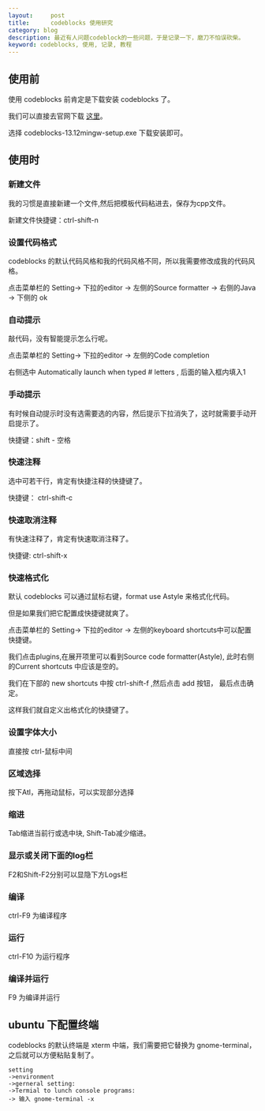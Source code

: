 ```yaml
---
layout:     post
title:      codeblocks 使用研究
category: blog
description: 最近有人问题codeblock的一些问题，于是记录一下，磨刀不怕误砍柴。
keyword: codeblocks, 使用, 记录, 教程
---
```


## 使用前

使用 codeblocks 前肯定是下载安装 codeblocks 了。

我们可以直接去官网下载 [这里][codeblocks-downloads-windows]。

选择 codeblocks\-13\.12mingw\-setup.exe 下载安装即可。

## 使用时

### 新建文件

我的习惯是直接新建一个文件,然后把模板代码粘进去，保存为cpp文件。

新建文件快捷键：ctrl\-shift\-n

### 设置代码格式

codeblocks 的默认代码风格和我的代码风格不同，所以我需要修改成我的代码风格。

点击菜单栏的 Setting\-&gt; 下拉的editor \-&gt; 左侧的Source formatter \-&gt; 右侧的Java \-&gt; 下侧的 ok

### 自动提示

敲代码，没有智能提示怎么行呢。

点击菜单栏的 Setting\-&gt; 下拉的editor \-&gt; 左侧的Code completion

右侧选中 Automatically launch when typed # letters , 后面的输入框内填入1

### 手动提示

有时候自动提示时没有选需要选的内容，然后提示下拉消失了，这时就需要手动开启提示了。

快捷键：shift \- 空格

### 快速注释

选中可若干行，肯定有快捷注释的快捷键了。

快捷键： ctrl\-shift\-c 

### 快速取消注释

有快速注释了，肯定有快速取消注释了。

快捷键: ctrl\-shift\-x 

### 快速格式化

默认 codeblocks 可以通过鼠标右键，format use Astyle 来格式化代码。

但是如果我们把它配置成快捷键就爽了。


点击菜单栏的 Setting\-&gt; 下拉的editor \-&gt; 左侧的keyboard shortcuts中可以配置快捷键。

我们点击plugins,在展开项里可以看到Source code formatter\(Astyle\), 此时右侧的Current shortcuts 中应该是空的。

我们在下部的 new shortcuts 中按 ctrl\-shift\-f ,然后点击 add 按钮， 最后点击确定。

这样我们就自定义出格式化的快捷键了。


### 设置字体大小

直接按 ctrl\-鼠标中间 


### 区域选择

按下Atl，再拖动鼠标，可以实现部分选择

### 缩进

Tab缩进当前行或选中块,
Shift\-Tab减少缩进。


### 显示或关闭下面的log栏

F2和Shift\-F2分别可以显隐下方Logs栏

### 编译

ctrl\-F9 为编译程序

### 运行

ctrl\-F10 为运行程序

### 编译并运行

F9 为编译并运行


## ubuntu 下配置终端

codeblocks 的默认终端是 xterm 中端，我们需要把它替换为 gnome\-terminal，之后就可以方便粘贴复制了。

```
setting 
->environment 
->gerneral setting: 
->Termial to lunch console programs:
-> 输入 gnome-terminal -x
```


[codeblocks-downloads-windows]: http://www.codeblocks.org/downloads/26#windows
